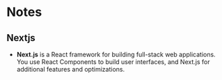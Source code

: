 # Notes

## Nextjs

- **Next.js** is a React framework for building full-stack web applications. You use React Components to build user interfaces, and Next.js for additional features and optimizations.